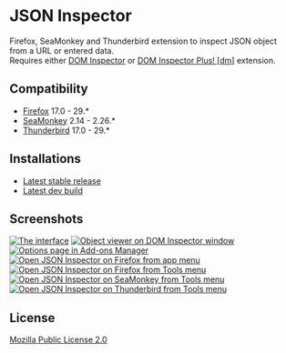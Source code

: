 # JSON Inspector

Firefox, SeaMonkey and Thunderbird extension to inspect JSON object from a URL or entered data.  
Requires either [DOM Inspector](https://addons.mozilla.org/addon/dom-inspector-6622/?src=external-json-inspector) or [DOM Inspector Plus! [dm]](https://addons.mozilla.org/addon/dom-inspector-dm/?src=external-json-inspector) extension.

## Compatibility

* [Firefox](http://www.mozilla.org/firefox/fx/#desktop) 17.0 - 29.*
* [SeaMonkey](http://www.seamonkey-project.org/releases/) 2.14 - 2.26.*
* [Thunderbird](https://www.mozilla.org/thunderbird/) 17.0 - 29.*

## Installations

* [Latest stable release](https://addons.mozilla.org/addon/json-inspector/?src=external-home)
* [Latest dev build](http://loucypher.github.io/json-inspector/xpi/json-inspector.xpi)

## Screenshots

[![The interface](https://addons.cdn.mozilla.net/img/uploads/previews/thumbs/116/116568.png)](https://addons.cdn.mozilla.net/img/uploads/previews/full/116/116568.png "The interface")
[![Object viewer on DOM Inspector window](https://addons.cdn.mozilla.net/img/uploads/previews/thumbs/116/116472.png)](https://addons.cdn.mozilla.net/img/uploads/previews/full/116/116472.png "Object viewer on DOM Inspector window")
[![Options page in Add-ons Manager](https://addons.cdn.mozilla.net/img/uploads/previews/thumbs/116/116574.png)](https://addons.cdn.mozilla.net/img/uploads/previews/full/116/116574.png "Options page in Add-ons Manager")  
[![Open JSON Inspector on Firefox from app menu](https://addons.cdn.mozilla.net/img/uploads/previews/thumbs/116/116474.png)](https://addons.cdn.mozilla.net/img/uploads/previews/full/116/116474.png "Open JSON Inspector on Firefox from app menu")
[![Open JSON Inspector on Firefox from Tools menu](https://addons.cdn.mozilla.net/img/uploads/previews/thumbs/116/116475.png)](https://addons.cdn.mozilla.net/img/uploads/previews/full/116/116475.png "Open JSON Inspector on Firefox from Tools menu")
[![Open JSON Inspector on SeaMonkey from Tools menu](https://addons.cdn.mozilla.net/img/uploads/previews/thumbs/116/116569.png)](https://addons.cdn.mozilla.net/img/uploads/previews/full/116/116569.png "Open JSON Inspector on SeaMonkey from Tools menu")
[![Open JSON Inspector on Thunderbird from Tools menu](https://addons.cdn.mozilla.net/img/uploads/previews/thumbs/116/116476.png)](https://addons.cdn.mozilla.net/img/uploads/previews/full/116/116476.png "Open JSON Inspector on Thunderbird from Tools menu")

## License

[Mozilla Public License 2.0](http://www.mozilla.org/MPL/2.0/)
